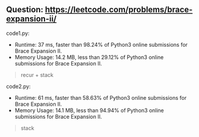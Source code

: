 ## Question: https://leetcode.com/problems/brace-expansion-ii/

code1.py:
* Runtime: 37 ms, faster than 98.24% of Python3 online submissions for Brace Expansion II.
* Memory Usage: 14.2 MB, less than 29.12% of Python3 online submissions for Brace Expansion II.
> recur + stack

code2.py:
* Runtime: 61 ms, faster than 58.63% of Python3 online submissions for Brace Expansion II.
* Memory Usage: 14.1 MB, less than 94.94% of Python3 online submissions for Brace Expansion II.
> stack
